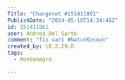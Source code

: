 ```yaml
---
Title: "Changeset #151411861"
PublishDate: "2024-05-16T14:34:46Z"
id: 151411861
user: Andrea Del Sarto
comment: "fix vari #NaturKosovo"
created_by: iD 2.29.0
tags:
  - Montenegro

---
```

